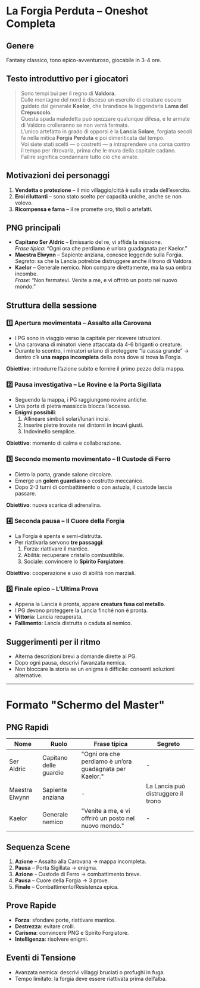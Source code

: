 
# La Forgia Perduta – Oneshot Completa

## Genere
Fantasy classico, tono epico-avventuroso, giocabile in 3-4 ore.

## Testo introduttivo per i giocatori
> Sono tempi bui per il regno di **Valdora**.  
> Dalle montagne del nord è disceso un esercito di creature oscure guidato dal generale **Kaelor**, che brandisce la leggendaria **Lama del Crepuscolo**.  
> Questa spada maledetta può spezzare qualunque difesa, e le armate di Valdora crolleranno se non verrà fermata.  
> L’unico artefatto in grado di opporsi è la **Lancia Solare**, forgiata secoli fa nella mitica **Forgia Perduta** e poi dimenticata dal tempo.  
> Voi siete stati scelti — o costretti — a intraprendere una corsa contro il tempo per ritrovarla, prima che le mura della capitale cadano.  
> Fallire significa condannare tutto ciò che amate.

## Motivazioni dei personaggi
1. **Vendetta o protezione** – il mio villaggio/città è sulla strada dell’esercito.
2. **Eroi riluttanti** – sono stato scelto per capacità uniche, anche se non volevo.
3. **Ricompensa e fama** – il re promette oro, titoli o artefatti.

## PNG principali
- **Capitano Ser Aldric** – Emissario del re, vi affida la missione.  
  *Frase tipica*: “Ogni ora che perdiamo è un’ora guadagnata per Kaelor.”
- **Maestra Elwynn** – Sapiente anziana, conosce leggende sulla Forgia.  
  *Segreto*: sa che la Lancia potrebbe distruggere anche il trono di Valdora.
- **Kaelor** – Generale nemico. Non compare direttamente, ma la sua ombra incombe.  
  *Frase*: “Non fermatevi. Venite a me, e vi offrirò un posto nel nuovo mondo.”

## Struttura della sessione

### 1️⃣ Apertura movimentata – Assalto alla Carovana
- I PG sono in viaggio verso la capitale per ricevere istruzioni.
- Una carovana di minatori viene attaccata da 4-6 briganti o creature.
- Durante lo scontro, i minatori urlano di proteggere “la cassa grande” → dentro c’è **una mappa incompleta** della zona dove si trova la Forgia.

**Obiettivo**: introdurre l’azione subito e fornire il primo pezzo della mappa.

### 2️⃣ Pausa investigativa – Le Rovine e la Porta Sigillata
- Seguendo la mappa, i PG raggiungono rovine antiche.
- Una porta di pietra massiccia blocca l’accesso.
- **Enigmi possibili**:
  1. Allineare simboli solari/lunari incisi.
  2. Inserire pietre trovate nei dintorni in incavi giusti.
  3. Indovinello semplice.

**Obiettivo**: momento di calma e collaborazione.

### 3️⃣ Secondo momento movimentato – Il Custode di Ferro
- Dietro la porta, grande salone circolare.
- Emerge un **golem guardiano** o costrutto meccanico.
- Dopo 2-3 turni di combattimento o con astuzia, il custode lascia passare.

**Obiettivo**: nuova scarica di adrenalina.

### 4️⃣ Seconda pausa – Il Cuore della Forgia
- La Forgia è spenta e semi-distrutta.
- Per riattivarla servono **tre passaggi**:
  1. Forza: riattivare il mantice.
  2. Abilità: recuperare cristallo combustibile.
  3. Sociale: convincere lo **Spirito Forgiatore**.

**Obiettivo**: cooperazione e uso di abilità non marziali.

### 5️⃣ Finale epico – L’Ultima Prova
- Appena la Lancia è pronta, appare **creatura fusa col metallo**.
- I PG devono proteggere la Lancia finché non è pronta.
- **Vittoria**: Lancia recuperata.  
- **Fallimento**: Lancia distrutta o caduta al nemico.

## Suggerimenti per il ritmo
- Alterna descrizioni brevi a domande dirette ai PG.
- Dopo ogni pausa, descrivi l’avanzata nemica.
- Non bloccare la storia se un enigma è difficile: consenti soluzioni alternative.

---

# Formato "Schermo del Master"

## PNG Rapidi
| Nome | Ruolo | Frase tipica | Segreto |
|------|-------|--------------|---------|
| Ser Aldric | Capitano delle guardie | "Ogni ora che perdiamo è un’ora guadagnata per Kaelor." | - |
| Maestra Elwynn | Sapiente anziana | - | La Lancia può distruggere il trono |
| Kaelor | Generale nemico | "Venite a me, e vi offrirò un posto nel nuovo mondo." | - |

## Sequenza Scene
1. **Azione** – Assalto alla Carovana → mappa incompleta.
2. **Pausa** – Porta Sigillata → enigma.
3. **Azione** – Custode di Ferro → combattimento breve.
4. **Pausa** – Cuore della Forgia → 3 prove.
5. **Finale** – Combattimento/Resistenza epica.

## Prove Rapide
- **Forza**: sfondare porte, riattivare mantice.
- **Destrezza**: evitare crolli.
- **Carisma**: convincere PNG e Spirito Forgiatore.
- **Intelligenza**: risolvere enigmi.

## Eventi di Tensione
- Avanzata nemica: descrivi villaggi bruciati o profughi in fuga.
- Tempo limitato: la forgia deve essere riattivata prima dell’alba.

